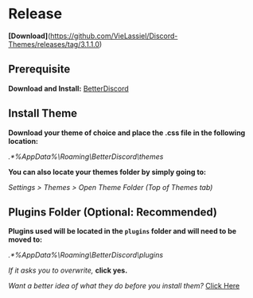# Release
**[Download]**(https://github.com/VieLassiel/Discord-Themes/releases/tag/3.1.1.0)
## Prerequisite

**Download and Install:** [BetterDiscord](https://github.com/Jiiks/BetterDiscordApp/releases/download/0.2.82/BD0.2.82Windows.zip)

## Install Theme
**Download your theme of choice and place the .css file in the following location:**

  _.*\%AppData%\Roaming\BetterDiscord\themes_

**You can also locate your themes folder by simply going to:**

  *Settings > Themes > Open Theme Folder (Top of Themes tab)*

## Plugins Folder (Optional: Recommended)
**Plugins used will be located in the `plugins` folder and will need to be moved to:**

  _.*\%AppData%\Roaming\BetterDiscord\plugins_

*If it asks you to overwrite,* **click yes.**

*Want a better idea of what they do before you install them?* [Click Here]("")
